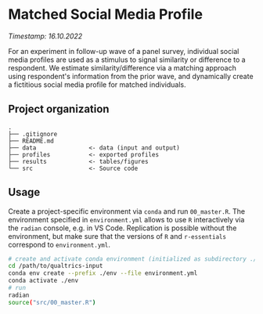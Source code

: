 # Matched Social Media Profile

_Timestamp: 16.10.2022_


For an experiment in follow-up wave of a panel survey, individual social media profiles are used as a stimulus to signal similarity or difference to a respondent. We estimate similarity/difference via a matching approach using respondent's information from the prior wave, and dynamically create a fictitious social media profile for matched individuals.

## Project organization

```
.
├── .gitignore
├── README.md
├── data               <- data (input and output)
├── profiles           <- exported profiles
├── results            <- tables/figures
└── src                <- Source code
```

## Usage
Create a project-specific environment via `conda` and run `00_master.R`. The environment specified in `environment.yml` allows to use `R` interactively via the `radian` console, e.g. in VS Code. Replication is possible without the environment, but make sure that the versions of `R` and `r-essentials` correspond to `environment.yml`.

```sh
# create and activate conda environment (initialized as subdirectory ./env)
cd /path/to/qualtrics-input
conda env create --prefix ./env --file environment.yml
conda activate ./env
# run
radian
source("src/00_master.R")
```
